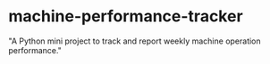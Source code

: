 # machine-performance-tracker
"A Python mini project to track and report weekly machine operation performance."
